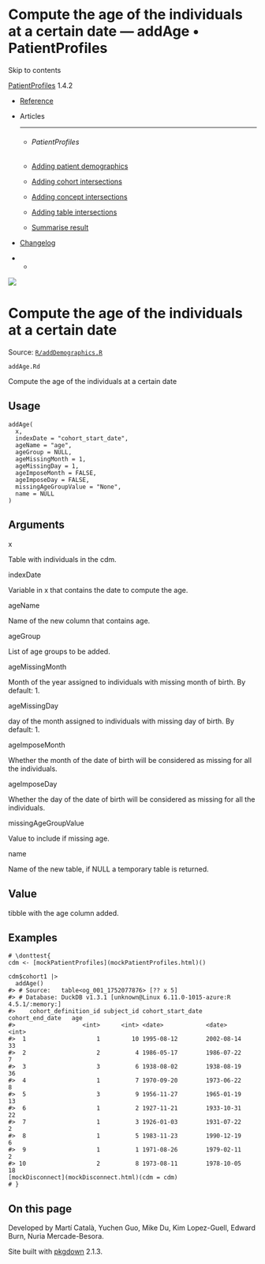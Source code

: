 # Compute the age of the individuals at a certain date — addAge • PatientProfiles

Skip to contents

[PatientProfiles](../index.html) 1.4.2

  * [Reference](../reference/index.html)
  * Articles
    * * * *

    * ###### PatientProfiles

    * [Adding patient demographics](../articles/demographics.html)
    * [Adding cohort intersections](../articles/cohort-intersect.html)
    * [Adding concept intersections](../articles/concept-intersect.html)
    * [Adding table intersections](../articles/table-intersect.html)
    * [Summarise result](../articles/summarise.html)
  * [Changelog](../news/index.html)


  *   * [](https://github.com/darwin-eu/PatientProfiles/)



![](../logo.png)

# Compute the age of the individuals at a certain date

Source: [`R/addDemographics.R`](https://github.com/darwin-eu/PatientProfiles/blob/v1.4.2/R/addDemographics.R)

`addAge.Rd`

Compute the age of the individuals at a certain date

## Usage
    
    
    addAge(
      x,
      indexDate = "cohort_start_date",
      ageName = "age",
      ageGroup = NULL,
      ageMissingMonth = 1,
      ageMissingDay = 1,
      ageImposeMonth = FALSE,
      ageImposeDay = FALSE,
      missingAgeGroupValue = "None",
      name = NULL
    )

## Arguments

x
    

Table with individuals in the cdm.

indexDate
    

Variable in x that contains the date to compute the age.

ageName
    

Name of the new column that contains age.

ageGroup
    

List of age groups to be added.

ageMissingMonth
    

Month of the year assigned to individuals with missing month of birth. By default: 1.

ageMissingDay
    

day of the month assigned to individuals with missing day of birth. By default: 1.

ageImposeMonth
    

Whether the month of the date of birth will be considered as missing for all the individuals.

ageImposeDay
    

Whether the day of the date of birth will be considered as missing for all the individuals.

missingAgeGroupValue
    

Value to include if missing age.

name
    

Name of the new table, if NULL a temporary table is returned.

## Value

tibble with the age column added.

## Examples
    
    
    # \donttest{
    cdm <- [mockPatientProfiles](mockPatientProfiles.html)()
    
    cdm$cohort1 |>
      addAge()
    #> # Source:   table<og_001_1752077876> [?? x 5]
    #> # Database: DuckDB v1.3.1 [unknown@Linux 6.11.0-1015-azure:R 4.5.1/:memory:]
    #>    cohort_definition_id subject_id cohort_start_date cohort_end_date   age
    #>                   <int>      <int> <date>            <date>          <int>
    #>  1                    1         10 1995-08-12        2002-08-14         33
    #>  2                    2          4 1986-05-17        1986-07-22          7
    #>  3                    3          6 1938-08-02        1938-08-19         36
    #>  4                    1          7 1970-09-20        1973-06-22          8
    #>  5                    3          9 1956-11-27        1965-01-19         13
    #>  6                    1          2 1927-11-21        1933-10-31         22
    #>  7                    1          3 1926-01-03        1931-07-22          2
    #>  8                    1          5 1983-11-23        1990-12-19          6
    #>  9                    1          1 1971-08-26        1979-02-11          2
    #> 10                    2          8 1973-08-11        1978-10-05         18
    [mockDisconnect](mockDisconnect.html)(cdm = cdm)
    # }
    

## On this page

Developed by Martí Català, Yuchen Guo, Mike Du, Kim Lopez-Guell, Edward Burn, Nuria Mercade-Besora.

Site built with [pkgdown](https://pkgdown.r-lib.org/) 2.1.3.
